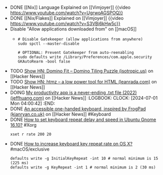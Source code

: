 - DONE [[Nix]] Language Explained on [[Vimjoyer]]
  {{video https://www.youtube.com/watch?v=UgrwoAGSPOQ}}
- DONE [[Nix/Flakes]] Explained on [[Vimjoyer]]
  {{video https://www.youtube.com/watch?v=S3VBi6kHw5c}}
- Disable "Allow applications downloaded from" on [[macOS]]
	- ```shell
	  # Disable Gatekeeper (allow applications from anywhere)
	  sudo spctl --master-disable
	  
	  # OPTIONAL: Prevent Gatekeeper from auto-reenabling
	  sudo defaults write /Library/Preferences/com.apple.security GKAutoRearm -bool false
	  ```
- TODO [Show HN: Domino Fit – Domino Tiling Puzzle (isotropic.us)](https://news.ycombinator.com/item?id=39420966) on [[Hacker News]]
- TODO [Show HN: htmz – a low power tool for HTML (leanrada.com)](https://news.ycombinator.com/item?id=39429370) on [[Hacker News]]
- DOING [My productivity app is a never-ending .txt file (2022) (jeffhuang.com)](https://news.ycombinator.com/item?id=39432876) on [[Hacker News]]
  :LOGBOOK:
  CLOCK: [2024-07-01 Mon 04:00:42]
  :END:
- DONE [An accessible one-handed keyboard, inspired by FrogPad (kianryan.co.uk)](https://news.ycombinator.com/item?id=39418810) on [[Hacker News]] #Keyboard
- DONE [How to set keyboard repeat delay and speed in Ubuntu Gnome 16.10?](https://askubuntu.com/a/1014269) #Xorg
  ```shell
  xset r rate 200 20
  ```
- DONE [How to increase keyboard key repeat rate on OS X?](https://apple.stackexchange.com/a/83923/516422) #macOS/exclusive
  ```shell
  defaults write -g InitialKeyRepeat -int 10 # normal minimum is 15 (225 ms)
  defaults write -g KeyRepeat -int 1 # normal minimum is 2 (30 ms)
  ```